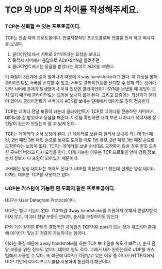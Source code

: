 # TCP 와 UDP 의 차이를 작성해주세요.

### TCP는 신뢰할 수 잇는 프로토콜이다.

TCP는 전송 제어 프로토콜이다. 연결지향적인 프로토콜로써 연결을 먼저 하고 메시지를 보낸다.

1. 클라이언트에서 서버로 SYN이라는 요청을 보내고
2. 목적지 서버에서 응답으로 ACK+SYN을 돌려주면
3. 클라이언트에서는 응답을 받았다는 의미로 ACK를 보낸다.

이 과정이 3단계에 걸쳐 일어나기 때문에 3 way handshake라고 한다. 이 과정을 통해 클라이언트도 서버를 신뢰할 수 있고, 서버도 클라이언트를 신뢰할 수 있게 되는 것이다.
만약 서버에 문제가 발생했거나 꺼져 있으면 클라이언트가 SYN을 보냈을 때 응답이 오지 않기 때문에 클라이언트는 요청을 보내지 않게 된다.
그리고 요즘에는 최신화가 잘되어 있어서 클라이언트가 서버에게 ACK를 보내는 단계에서 데이터도 같이 전송한다.

TCP는 데이터 전달 보증이 되는데 클라이언트가 TCP로 데이터를 전송하면 서버에서 데이터를 잘 받았다고 응답을 해준다. 이것을 확인하면 내가 보낸 데이터가 목적지에 잘 전달이 됬는지 안됬는지 알 수 있게 된다.

TCP는 데이터의 순서 보장이 된다. 큰 데이터를 보낼 때 잘라서 보내게 되는데 1번 패킷, 2번 패킷 3번 패킷 순으로 보내도 도착할 때도 1번 패킷, 2번 패킷 3번 패킷 순으로 도착한다는 보장이 없다. TCP는 데이터를 보낸 순서대로 도착하지 않을 경우 잘못 도착한 곳부터 버리고 다시 요청을 한다. 이게 가능한 이유는 TCP 프로토콜 안에 검증 정보, 순서 정보가 다 포함이 되어있기 때문이다.

과거에는 영상 데이터는 깨져도 된다고 UDP를 이용한다고 했는데 현재는 영상 데이터마저도 대부분 TCP를 사용하고 있다.

### UDP는 커스텀이 가능한 흰 도화지 같은 프로토콜이다.

UDP는 User Datagram Protocol이다.

UDP는 별로 기능이 없다. TCP처럼 3way handshake를 지원하지 못해서 연결지향적이지 않고, 데이터 전달 보증도 안되며, 순서를 보장하지도 않는다.

IP와 거의 같지만 IP와의 결정적인 차이점은 TCP처럼 port가 있는 것과 체크섬이 존재해 데이터가 맞는지 검증이 가능하다는 점이다.

이러한 특징 때문에 3way handshake를 하는 TCP 보다 전송 속도가 빠르고, 순서 전달 보증을 위한 정보도 없으니 데이터 양도 적다. 그래서 내가 원하는대로 UDP를 커스텀해서 사용할 수 있다. 또 최근에 UDP가 각광받고 있는 이유 중 하나가 HTTP/3에서 UDP 기반의 QUIC 프로토콜을 사용하여 통신하기 때문이다.
